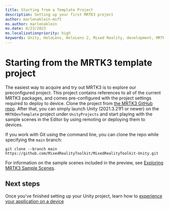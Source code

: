 ```yaml
---
title: Starting from a Template Project
description: Setting up your first MRTK3 project
author: marlenaklein-msft
ms.author: marlenaklein
ms.date: 8/23/2023
ms.localizationpriority: high
keywords: Unity, HoloLens, HoloLens 2, Mixed Reality, development, MRTK3, initial setup, setup, Mixed Reality Toolkit, MRTK
---
```


# Starting from the MRTK3 template project

The easiest way to acquire and try out MRTK3 is to explore our preconfigured project. This project contains references to all of the current MRTK3 packages, and comes pre-configured with the project settings required to deploy to device. Clone the project from [the MRTK3 GitHub repo](https://github.com/MixedRealityToolkit/MixedRealityToolkit-Unity). After that, you can simply launch Unity (2021.3.21f1 or newer) on the `MRTKDevTemplate` project under `UnityProjects` and start playing with the sample scenes in the Editor by using remoting or deploying them to devices.

If you work with Git using the command line, you can clone the repo while specifying the `main` branch:

 `git clone --branch main https://github.com/MixedRealityToolkit/MixedRealityToolkit-Unity.git`

For information on the sample scenes included in the preview, see [Exploring MRTK3 Sample Scenes](../exploring-features/mrtk3-sample-scenes.md).

## Next steps

Once you've finished setting up your Unity project, learn how to [experience your application on a device](../overview.md)
